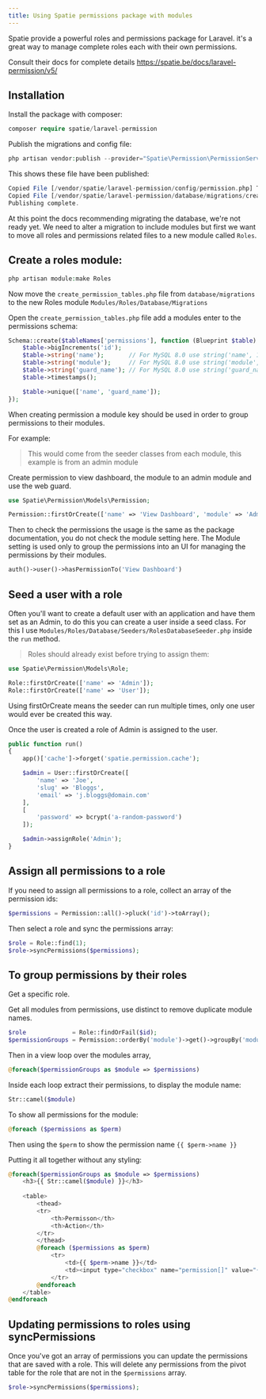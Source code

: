 ```yaml
---
title: Using Spatie permissions package with modules
---
```


Spatie provide a powerful roles and permissions package for Laravel. it's a great way to manage complete roles each with their own permissions. 

Consult their docs for complete details https://spatie.be/docs/laravel-permission/v5/

## Installation

Install the package with composer:

```php
composer require spatie/laravel-permission
```

Publish the migrations and config file:

```php
php artisan vendor:publish --provider="Spatie\Permission\PermissionServiceProvider"
```

This shows these file have been published:

```php
Copied File [/vendor/spatie/laravel-permission/config/permission.php] To [/config/permission.php]
Copied File [/vendor/spatie/laravel-permission/database/migrations/create_permission_tables.php.stub] To [/database/migrations/2021_12_22_111730_create_permission_tables.php]
Publishing complete.
```

At this point the docs recommending migrating the database, we're not ready yet. We need to alter a migration to include modules but first we want to move all roles and permissions related files to a new module called `Roles`.

## Create a roles module:

```php
php artisan module:make Roles
```

Now move the `create_permission_tables.php` file from `database/migrations` to the new Roles module `Modules/Roles/Database/Migrations`

Open the `create_permission_tables.php` file add a modules enter to the permissions schema:

```php
Schema::create($tableNames['permissions'], function (Blueprint $table) {
    $table->bigIncrements('id');
    $table->string('name');       // For MySQL 8.0 use string('name', 125);
    $table->string('module');     // For MySQL 8.0 use string('module', 125);
    $table->string('guard_name'); // For MySQL 8.0 use string('guard_name', 125);
    $table->timestamps();

    $table->unique(['name', 'guard_name']);
});
```

When creating permission a module key should be used in order to group permissions to their modules.

For example:

> This would come from the seeder classes from each module, this example is from an admin module

Create permission to view dashboard, the module to an admin module and use the web guard.

```php
use Spatie\Permission\Models\Permission;

Permission::firstOrCreate(['name' => 'View Dashboard', 'module' => 'Admin', 'guard_name' => 'web']);
```

Then to check the permissions the usage is the same as the package documentation, you do not check the module setting here. The Module setting is used only to group the permissions into an UI for managing the permissions by their modules.

```php
auth()->user()->hasPermissionTo('View Dashboard')
```

## Seed a user with a role

Often you'll want to create a default user with an application and have them set as an Admin, to do this you can create a user inside a seed class. For this I use `Modules/Roles/Database/Seeders/RolesDatabaseSeeder.php` inside the `run` method.

> Roles should already exist before trying to assign them:

```php
use Spatie\Permission\Models\Role;

Role::firstOrCreate(['name' => 'Admin']);
Role::firstOrCreate(['name' => 'User']);
```

Using firstOrCreate means the seeder can run multiple times, only one user would ever be created this way.

Once the user is created a role of Admin is assigned to the user.

```php
public function run()
{
    app()['cache']->forget('spatie.permission.cache');

    $admin = User::firstOrCreate([
        'name' => 'Joe',
        'slug' => 'Bloggs',
        'email' => 'j.bloggs@domain.com'
    ],
    [
        'password' => bcrypt('a-random-password')
    ]);

    $admin->assignRole('Admin');
}
```

## Assign all permissions to a role

If you need to assign all permissions to a role, collect an array of the permission ids:

```php
$permissions = Permission::all()->pluck('id')->toArray();
```

Then select a role and sync the permissions array:

```php
$role = Role::find(1);
$role->syncPermissions($permissions);
```

## To group permissions by their roles

Get a specific role.

Get all modules from permissions, use distinct to remove duplicate module names.

```php
$role             = Role::findOrFail($id);
$permissionGroups = Permission::orderBy('module')->get()->groupBy('module');
```

Then in a view loop over the modules array,

```php
@foreach($permissionGroups as $module => $permissions)
```

Inside each loop extract their permissions, to display the module name:

```php
Str::camel($module)
```

To show all permissions for the module:

```php 
@foreach ($permissions as $perm)
```

Then using the `$perm` to show the permission name `{{ $perm->name }}`

Putting it all together without any styling:

```php
@foreach($permissionGroups as $module => $permissions)
    <h3>{{ Str::camel($module) }}</h3>
        
    <table>
        <thead>
        <tr>
            <th>Permisson</th>
            <th>Action</th>
        </tr>
        </thead>
        @foreach ($permissions as $perm)
            <tr>
                <td>{{ $perm->name }}</td>
                <td><input type="checkbox" name="permission[]" value="{{ $perm->id }}" {{ $role->hasPermissionTo($perm->name) ? 'checked' : null }} /></td>
            </tr>
        @endforeach
    </table>
@endforeach
```

## Updating permissions to roles using syncPermissions

Once you've got an array of permissions you can update the permissions that are saved with a role. This will delete any permissions from the pivot table for the role that are not in the `$permissions` array.

```php
$role->syncPermissions($permissions);
```